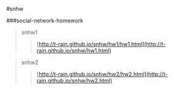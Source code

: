 #snhw

###social-network-homework

>snhw1
>>[http://t-rain.github.io/snhw/hw1/hw1.html](http://t-rain.github.io/snhw/hw1.html)

>snhw2
>>[http://t-rain.github.io/snhw/hw2/hw2.html](http://t-rain.github.io/snhw/hw2.html)
